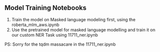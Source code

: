 ## Model Training Notebooks
1. Train the model on Masked language modeling first, using the roberta_mlm_aws.ipynb
2. Use the pretrained model for masked language modelling and train it on our custom NER Task using 11711_ner.ipynb


PS: Sorry for the tqdm massacare in the 11711_ner.ipynb
